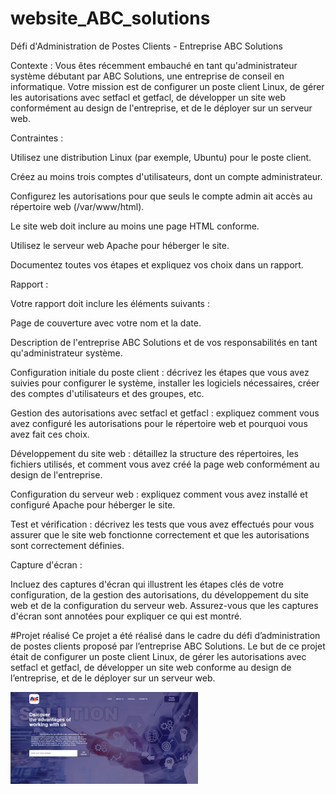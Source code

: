 # website_ABC_solutions
Défi d'Administration de Postes Clients - Entreprise ABC Solutions

Contexte : Vous êtes récemment embauché en tant qu'administrateur système débutant par ABC Solutions, une entreprise de conseil en informatique. Votre mission est de configurer un poste client Linux, de gérer les autorisations avec setfacl et getfacl, de développer un site web conformément au design de l'entreprise, et de le déployer sur un serveur web.

Contraintes :

Utilisez une distribution Linux (par exemple, Ubuntu) pour le poste client.

Créez au moins trois comptes d'utilisateurs, dont un compte administrateur.

Configurez les autorisations pour que seuls le compte admin ait accès au répertoire web (/var/www/html).

Le site web doit inclure au moins une page HTML conforme.

Utilisez le serveur web Apache pour héberger le site.

Documentez toutes vos étapes et expliquez vos choix dans un rapport.

Rapport :

Votre rapport doit inclure les éléments suivants :

Page de couverture avec votre nom et la date.

Description de l'entreprise ABC Solutions et de vos responsabilités en tant qu'administrateur système.

Configuration initiale du poste client : décrivez les étapes que vous avez suivies pour configurer le système, installer les logiciels nécessaires, créer des comptes d'utilisateurs et des groupes, etc.

Gestion des autorisations avec setfacl et getfacl : expliquez comment vous avez configuré les autorisations pour le répertoire web et pourquoi vous avez fait ces choix.

Développement du site web : détaillez la structure des répertoires, les fichiers utilisés, et comment vous avez créé la page web conformément au design de l'entreprise.

Configuration du serveur web : expliquez comment vous avez installé et configuré Apache pour héberger le site.

Test et vérification : décrivez les tests que vous avez effectués pour vous assurer que le site web fonctionne correctement et que les autorisations sont correctement définies.

Capture d'écran :

Incluez des captures d'écran qui illustrent les étapes clés de votre configuration, de la gestion des autorisations, du développement du site web et de la configuration du serveur web. Assurez-vous que les captures d'écran sont annotées pour expliquer ce qui est montré.

#Projet réalisé
Ce projet a été réalisé dans le cadre du défi d’administration de postes clients proposé par l’entreprise ABC Solutions. Le but de ce projet était de configurer un poste client Linux, de gérer les autorisations avec setfacl et getfacl, de développer un site web conforme au design de l’entreprise, et de le déployer sur un serveur web.

<img src="projet/resultat.jpg" alt="Résultat du projet" width="300"/>